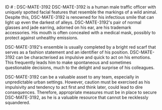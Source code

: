 ID # : DSC-MATE-3192
DSC-MATE-3192 is a human male traffic officer with uniquely spotted facial features that resemble the markings of a wild animal. Despite this, DSC-MATE-3192 is renowned for his infectious smile that can light up even the darkest of alleys. DSC-MATE-3192's pair of normal glasses and jade earring, adorned on his ear, are his trademark accessories. His mouth is often concealed with a medical mask, possibly to protect against unhealthy emissions.

DSC-MATE-3192's ensemble is usually completed by a bright red scarf that serves as a fashion statement and an identifier of his position. DSC-MATE-3192 can be characterised as impulsive and quick to act on his emotions. This frequently leads him to make spontaneous and sometimes questionable decisions, much to the delight and surprise of his colleagues.

DSC-MATE-3192 can be a valuable asset to any team, especially in unpredictable urban settings. However, caution must be exercised as his impulsivity and tendency to act first and think later, could lead to dire consequences. Therefore, appropriate measures must be in place to secure DSC-MATE-3192, as he is a valuable resource that cannot be recklessly squandered.